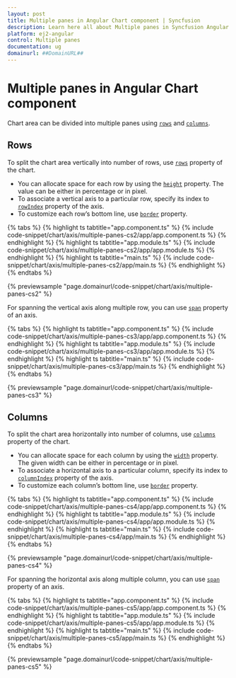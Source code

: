 ```yaml
---
layout: post
title: Multiple panes in Angular Chart component | Syncfusion
description: Learn here all about Multiple panes in Syncfusion Angular Chart component of Syncfusion Essential JS 2 and more.
platform: ej2-angular
control: Multiple panes 
documentation: ug
domainurl: ##DomainURL##
---
```


# Multiple panes in Angular Chart component

Chart area can be divided into multiple panes using [`rows`](https://ej2.syncfusion.com/angular/documentation/api/chart/rowDirective/) and [`columns`](https://ej2.syncfusion.com/angular/documentation/api/chart/columnDirective/).

## Rows

To split the chart area vertically into number of rows, use [`rows`](https://ej2.syncfusion.com/angular/documentation/api/chart/rowDirective/) property of the chart.

* You can allocate space for each row by using the [`height`](https://ej2.syncfusion.com/angular/documentation/api/chart/rowDirective/#height) property. The value can be either in
 percentage or in pixel.
* To associate a vertical axis to a particular row, specify its index to
[`rowIndex`](https://ej2.syncfusion.com/angular/documentation/api/chart/axisDirective/#rowindex-number) property of the axis.
* To customize each row’s bottom line, use [`border`](https://ej2.syncfusion.com/angular/documentation/api/chart/rowDirective/#border-bordermodel) property.

{% tabs %}
{% highlight ts tabtitle="app.component.ts" %}
{% include code-snippet/chart/axis/multiple-panes-cs2/app/app.component.ts %}
{% endhighlight %}
{% highlight ts tabtitle="app.module.ts" %}
{% include code-snippet/chart/axis/multiple-panes-cs2/app/app.module.ts %}
{% endhighlight %}
{% highlight ts tabtitle="main.ts" %}
{% include code-snippet/chart/axis/multiple-panes-cs2/app/main.ts %}
{% endhighlight %}
{% endtabs %}
  
{% previewsample "page.domainurl/code-snippet/chart/axis/multiple-panes-cs2" %}

For spanning the vertical axis along multiple row, you can use [`span`](https://ej2.syncfusion.com/angular/documentation/api/chart/axisDirective/#span) property of an axis.

{% tabs %}
{% highlight ts tabtitle="app.component.ts" %}
{% include code-snippet/chart/axis/multiple-panes-cs3/app/app.component.ts %}
{% endhighlight %}
{% highlight ts tabtitle="app.module.ts" %}
{% include code-snippet/chart/axis/multiple-panes-cs3/app/app.module.ts %}
{% endhighlight %}
{% highlight ts tabtitle="main.ts" %}
{% include code-snippet/chart/axis/multiple-panes-cs3/app/main.ts %}
{% endhighlight %}
{% endtabs %}
  
{% previewsample "page.domainurl/code-snippet/chart/axis/multiple-panes-cs3" %}

## Columns

To split the chart area horizontally into number of columns, use [`columns`](https://ej2.syncfusion.com/angular/documentation/api/chart/columnDirective/) property of the chart.

* You can allocate space for each column by using the [`width`](https://ej2.syncfusion.com/angular/documentation/api/chart/columnDirective/#width)
property. The given width can be either in percentage or in pixel.
* To associate a horizontal axis to a particular column, specify its index to
[`columnIndex`](https://ej2.syncfusion.com/angular/documentation/api/chart/axisDirective/#columnindex) property of the axis.
* To customize each column’s bottom line, use [`border`](https://ej2.syncfusion.com/angular/documentation/api/chart/columnDirective/#border) property.

{% tabs %}
{% highlight ts tabtitle="app.component.ts" %}
{% include code-snippet/chart/axis/multiple-panes-cs4/app/app.component.ts %}
{% endhighlight %}
{% highlight ts tabtitle="app.module.ts" %}
{% include code-snippet/chart/axis/multiple-panes-cs4/app/app.module.ts %}
{% endhighlight %}
{% highlight ts tabtitle="main.ts" %}
{% include code-snippet/chart/axis/multiple-panes-cs4/app/main.ts %}
{% endhighlight %}
{% endtabs %}
  
{% previewsample "page.domainurl/code-snippet/chart/axis/multiple-panes-cs4" %}

For spanning the horizontal axis along multiple column, you can use [`span`](https://ej2.syncfusion.com/angular/documentation/api/chart/axisDirective/#span) property of an axis.

{% tabs %}
{% highlight ts tabtitle="app.component.ts" %}
{% include code-snippet/chart/axis/multiple-panes-cs5/app/app.component.ts %}
{% endhighlight %}
{% highlight ts tabtitle="app.module.ts" %}
{% include code-snippet/chart/axis/multiple-panes-cs5/app/app.module.ts %}
{% endhighlight %}
{% highlight ts tabtitle="main.ts" %}
{% include code-snippet/chart/axis/multiple-panes-cs5/app/main.ts %}
{% endhighlight %}
{% endtabs %}
  
{% previewsample "page.domainurl/code-snippet/chart/axis/multiple-panes-cs5" %}
